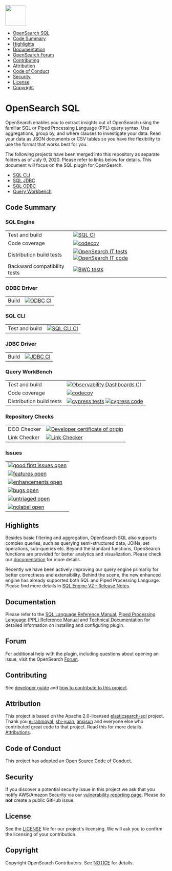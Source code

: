<img src="https://opensearch.org/assets/brand/SVG/Logo/opensearch_logo_default.svg" height="64px"/>

- [OpenSearch SQL](#opensearch-sql)
- [Code Summary](#code-summary)
- [Highlights](#highlights)
- [Documentation](#documentation)
- [OpenSearch Forum](#forum)
- [Contributing](#contributing)
- [Attribution](#attribution)
- [Code of Conduct](#code-of-conduct)
- [Security](#security)
- [License](#license)
- [Copyright](#copyright)

# OpenSearch SQL

OpenSearch enables you to extract insights out of OpenSearch using the familiar SQL or Piped Processing Language (PPL) query syntax. Use aggregations, group by, and where clauses to investigate your data. Read your data as JSON documents or CSV tables so you have the flexibility to use the format that works best for you.

The following projects have been merged into this repository as separate folders as of July 9, 2020. Please refer to links below for details. This document will focus on the SQL plugin for OpenSearch.

- [SQL CLI](https://github.com/opensearch-project/sql/tree/main/sql-cli)
- [SQL JDBC](https://github.com/opensearch-project/sql/tree/main/sql-jdbc)
- [SQL ODBC](https://github.com/opensearch-project/sql/tree/main/sql-odbc)
- [Query Workbench](https://github.com/opensearch-project/sql/tree/main/workbench)

## Code Summary

### SQL Engine

|                              |                                                                                                                                              |
| ---------------------------- | -------------------------------------------------------------------------------------------------------------------------------------------- |
| Test and build               | [![SQL CI][sql-ci-badge]][sql-ci-link]                                                        |
| Code coverage                | [![codecov][sql-codecov-badge]][sql-codecov-link]                                                                                         |
| Distribution build tests     | [![OpenSearch IT tests][opensearch-it-badge]][opensearch-it-link] [![OpenSearch IT code][opensearch-it-code-badge]][opensearch-it-code-link] |
| Backward compatibility tests | [![BWC tests][bwc-tests-badge]][bwc-tests-link]                                                                                              |

### ODBC Driver

|       |                                                 |
| ----- | ----------------------------------------------- |
| Build | [![ODBC CI][odbc-build-badge]][odbc-build-link] |

### SQL CLI

|       |                                                 |
| ----- | ----------------------------------------------- |
| Test and build | [![SQL CLI CI][sql-cli-build-badge]][sql-cli-build-link] |

### JDBC Driver

|       |                                                 |
| ----- | ----------------------------------------------- |
| Build | [![JDBC CI][jdbc-build-badge]][jdbc-build-link] |

### Query WorkBench

|                          |                                                                                                                    |
| ------------------------ | ------------------------------------------------------------------------------------------------------------------ |
| Test and build           | [![Observability Dashboards CI][workbench-build-badge]][workbench-build-link]                                      |
| Code coverage            | [![codecov][workbench-codecov-badge]][sql-codecov-link]                                                                |
| Distribution build tests | [![cypress tests][cypress-test-badge]][cypress-test-link] [![cypress code][cypress-code-badge]][cypress-code-link] |

### Repository Checks

|              |                                                                 |
| ------------ | --------------------------------------------------------------- |
| DCO Checker  | [![Developer certificate of origin][dco-badge]][dco-badge-link] |
| Link Checker | [![Link Checker][link-check-badge]][link-check-link]            |

### Issues

|                                                                |
| -------------------------------------------------------------- |
| [![good first issues open][good-first-badge]][good-first-link] |
| [![features open][feature-badge]][feature-link]                |
| [![enhancements open][enhancement-badge]][enhancement-link]    |
| [![bugs open][bug-badge]][bug-link]                            |
| [![untriaged open][untriaged-badge]][untriaged-link]           |
| [![nolabel open][nolabel-badge]][nolabel-link]                 |

[dco-badge]: https://github.com/opensearch-project/sql/actions/workflows/dco.yml/badge.svg
[dco-badge-link]: https://github.com/opensearch-project/sql/actions/workflows/dco.yml
[link-check-badge]: https://github.com/opensearch-project/sql/actions/workflows/link-checker.yml/badge.svg
[link-check-link]: https://github.com/opensearch-project/sql/actions/workflows/link-checker.yml
[odbc-build-badge]: https://github.com/opensearch-project/sql/actions/workflows/sql-odbc-main.yml/badge.svg
[odbc-build-link]: https://github.com/opensearch-project/sql/actions/workflows/sql-odbc-main.yml
[sql-cli-build-badge]: https://github.com/opensearch-project/sql/actions/workflows/sql-cli-test-and-build-workflow.yml/badge.svg
[sql-cli-build-link]: https://github.com/opensearch-project/sql/actions/workflows/sql-cli-test-and-build-workflow.yml
[jdbc-build-badge]: https://github.com/opensearch-project/sql/actions/workflows/sql-jdbc-test-and-build-workflow.yml/badge.svg
[jdbc-build-link]: https://github.com/opensearch-project/sql/actions/workflows/sql-jdbc-test-and-build-workflow.yml
[sql-ci-badge]: https://github.com/opensearch-project/sql/actions/workflows/sql-test-and-build-workflow.yml/badge.svg
[sql-ci-link]: https://github.com/opensearch-project/sql/actions/workflows/sql-test-and-build-workflow.yml
[bwc-tests-badge]: https://img.shields.io/badge/BWC%20tests-in%20progress-yellow
[bwc-tests-link]: https://github.com/opensearch-project/sql/issues/193
[good-first-badge]: https://img.shields.io/github/issues/opensearch-project/sql/good%20first%20issue.svg
[good-first-link]: https://github.com/opensearch-project/sql/issues?q=is%3Aopen+is%3Aissue+label%3A%22good+first+issue%22+
[feature-badge]: https://img.shields.io/github/issues/opensearch-project/sql/feature.svg
[feature-link]: https://github.com/opensearch-project/sql/issues?q=is%3Aopen+is%3Aissue+label%3Afeature
[bug-badge]: https://img.shields.io/github/issues/opensearch-project/sql/bug.svg
[bug-link]: https://github.com/opensearch-project/sql/issues?q=is%3Aopen+is%3Aissue+label%3Abug+
[enhancement-badge]: https://img.shields.io/github/issues/opensearch-project/sql/enhancement.svg
[enhancement-link]: https://github.com/opensearch-project/sql/issues?q=is%3Aopen+is%3Aissue+label%3Aenhancement+
[untriaged-badge]: https://img.shields.io/github/issues/opensearch-project/sql/untriaged.svg
[untriaged-link]: https://github.com/opensearch-project/sql/issues?q=is%3Aopen+is%3Aissue+label%3Auntriaged+
[nolabel-badge]: https://img.shields.io/github/issues-search/opensearch-project/sql?color=yellow&label=no%20label%20issues&query=is%3Aopen%20is%3Aissue%20no%3Alabel
[nolabel-link]: https://github.com/opensearch-project/sql/issues?q=is%3Aopen+is%3Aissue+no%3Alabel+
[workbench-build-badge]: https://github.com/opensearch-project/sql/actions/workflows/sql-workbench-test-and-build-workflow.yml/badge.svg
[workbench-build-link]: https://github.com/opensearch-project/sql/actions/workflows/sql-workbench-test-and-build-workflow.yml
[cypress-test-badge]: https://img.shields.io/badge/Cypress%20tests-in%20progress-yellow
[cypress-test-link]: https://github.com/opensearch-project/opensearch-build/issues/1124
[cypress-code-badge]: https://img.shields.io/badge/Cypress%20code-blue
[cypress-code-link]: https://github.com/opensearch-project/sql/tree/main/workbench/.cypress/integration
[sql-codecov-badge]: https://codecov.io/gh/opensearch-project/sql/branch/main/graphs/badge.svg?flag=sql-engine
[workbench-codecov-badge]: https://codecov.io/gh/opensearch-project/sql/branch/main/graphs/badge.svg?flag=query-workbench
[sql-codecov-link]: https://codecov.io/gh/opensearch-project/sql
[opensearch-it-badge]: https://img.shields.io/badge/SQL%20IT%20tests-in%20progress-yellow
[opensearch-it-link]: https://github.com/opensearch-project/opensearch-build/issues/1124
[opensearch-it-code-badge]: https://img.shields.io/badge/SQL%20IT%20code-blue
[opensearch-it-code-link]: https://github.com/opensearch-project/sql/tree/main/integ-test

## Highlights

Besides basic filtering and aggregation, OpenSearch SQL also supports complex queries, such as querying semi-structured data, JOINs, set operations, sub-queries etc. Beyond the standard functions, OpenSearch functions are provided for better analytics and visualization. Please check our [documentation](#documentation) for more details.

Recently we have been actively improving our query engine primarily for better correctness and extensibility. Behind the scene, the new enhanced engine has already supported both SQL and Piped Processing Language. Please find more details in [SQL Engine V2 - Release Notes](./docs/dev/NewSQLEngine.md).

## Documentation

Please refer to the [SQL Language Reference Manual](./docs/user/index.rst), [Piped Processing Language (PPL) Reference Manual](./docs/user/ppl/index.rst) and [Technical Documentation](https://opensearch.org/docs/latest/search-plugins/sql/index/) for detailed information on installing and configuring plugin.

## Forum

For additional help with the plugin, including questions about opening an issue, visit the OpenSearch [Forum](https://forum.opensearch.org/c/plugins/sql/8).

## Contributing

See [developer guide](DEVELOPER_GUIDE.rst) and [how to contribute to this project](CONTRIBUTING.md).

## Attribution

This project is based on the Apache 2.0-licensed [elasticsearch-sql](https://github.com/NLPchina/elasticsearch-sql) project. Thank you [eliranmoyal](https://github.com/eliranmoyal), [shi-yuan](https://github.com/shi-yuan), [ansjsun](https://github.com/ansjsun) and everyone else who contributed great code to that project. Read this for more details [Attributions](./docs/attributions.md).

## Code of Conduct

This project has adopted an [Open Source Code of Conduct](./CODE_OF_CONDUCT.md).

## Security

If you discover a potential security issue in this project we ask that you notify AWS/Amazon Security via our [vulnerability reporting page](http://aws.amazon.com/security/vulnerability-reporting/). Please do **not** create a public GitHub issue.

## License

See the [LICENSE](./LICENSE.txt) file for our project's licensing. We will ask you to confirm the licensing of your contribution.

## Copyright

Copyright OpenSearch Contributors. See [NOTICE](./NOTICE) for details.
